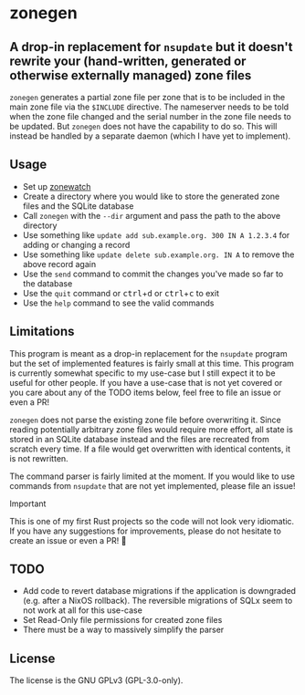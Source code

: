 [SPDX-FileCopyrightText: 2024 Luflosi <zonegen@luflosi.de>]::
[SPDX-License-Identifier: GPL-3.0-only]::

# zonegen
## A drop-in replacement for `nsupdate` but it doesn't rewrite your (hand-written, generated or otherwise externally managed) zone files

`zonegen` generates a partial zone file per zone that is to be included in the main zone file via the `$INCLUDE` directive.
The nameserver needs to be told when the zone file changed and the serial number in the zone file needs to be updated.
But `zonegen` does not have the capability to do so. This will instead be handled by a separate daemon (which I have yet to implement).


## Usage
- Set up [zonewatch](https://github.com/Luflosi/zonewatch)
- Create a directory where you would like to store the generated zone files and the SQLite database
- Call `zonegen` with the `--dir` argument and pass the path to the above directory
- Use something like `update add sub.example.org. 300 IN A 1.2.3.4` for adding or changing a record
- Use something like `update delete sub.example.org. IN A` to remove the above record again
- Use the `send` command to commit the changes you've made so far to the database
- Use the `quit` command or <kbd>ctrl</kbd>+<kbd>d</kbd> or <kbd>ctrl</kbd>+<kbd>c</kbd> to exit
- Use the `help` command to see the valid commands


## Limitations
This program is meant as a drop-in replacement for the `nsupdate` program but the set of implemented features is fairly small at this time.
This program is currently somewhat specific to my use-case but I still expect it to be useful for other people.
If you have a use-case that is not yet covered or you care about any of the TODO items below, feel free to file an issue or even a PR!

`zonegen` does not parse the existing zone file before overwriting it.
Since reading potentially arbitrary zone files would require more effort, all state is stored in an SQLite database instead and the files are recreated from scratch every time.
If a file would get overwritten with identical contents, it is not rewritten.

The command parser is fairly limited at the moment. If you would like to use commands from `nsupdate` that are not yet implemented, please file an issue!

> [!IMPORTANT]
> This is one of my first Rust projects so the code will not look very idiomatic. If you have any suggestions for improvements, please do not hesitate to create an issue or even a PR! 🖤


## TODO
- Add code to revert database migrations if the application is downgraded (e.g. after a NixOS rollback). The reversible migrations of SQLx seem to not work at all for this use-case
- Set Read-Only file permissions for created zone files
- There must be a way to massively simplify the parser


## License
The license is the GNU GPLv3 (GPL-3.0-only).
